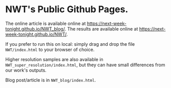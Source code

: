 # NWT's Public Github Pages.

The online article is available online at https://next-week-tonight.github.io/NWT_blog/.
The results are available online at https://next-week-tonight.github.io/NWT/.

If you prefer to run this on local: simply drag and drop the file `NWT/index.html` to your browser of choice.

Higher resolution samples are also available in `NWT_super_resolution/index.html`, but they can have small differences from our work's outputs. 

Blog post/article is in `NWT_blog/index.html`.